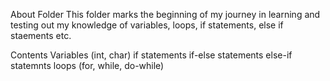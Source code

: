About Folder
This folder marks the beginning of my journey in learning and testing out my knowledge of variables, loops, if statements, else if staements etc.

Contents
Variables (int, char)
if statements
if-else statements
else-if statemnts
loops (for, while, do-while)
